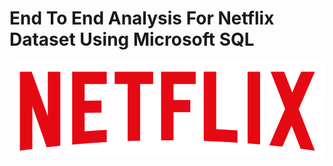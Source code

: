 # End To End Analysis For Netflix Dataset Using Microsoft SQL
![Netsoft Logo](https://github.com/oluwatoyint/NetflixDataAnalysisInSQL/blob/main/NetflixLogo.png)

